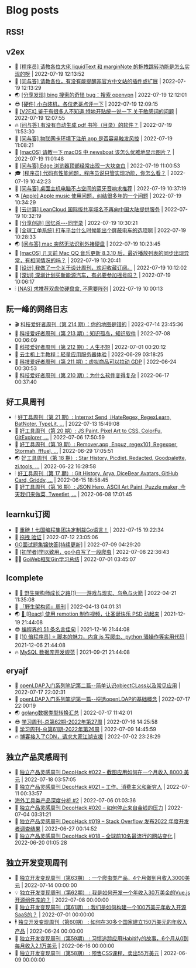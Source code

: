 # Blog posts
## RSS!



## v2ex

<!-- v2ex:START  -->
- 🫶 [[程序员] 请教各位大佬 liquidText 和 marginNote 的拖拽跳转功能是怎么实现的呀](https://www.v2ex.com/t/867356#reply0) | 2022-07-19 12:13:52 
- 🧰 [[问与答] 请教各位，有没有能提醒非官方中文站的插件或扩展](https://www.v2ex.com/t/867355#reply0) | 2022-07-19 12:13:29 
- 🌏 [[分享发现] bing 搜索的奇怪 bug：搜索 openvpn](https://www.v2ex.com/t/867354#reply0) | 2022-07-19 12:12:01 
- 😎 [[硬件] 小白装机，各位老哥点评一下](https://www.v2ex.com/t/867353#reply0) | 2022-07-19 12:09:15 
- 💂 [[V2EX] 鉴于有很多人不知道 特地开贴统一说一下 关于敏感词的问题](https://www.v2ex.com/t/867352#reply0) | 2022-07-19 12:07:55 
- 🔥 [[问与答] 有没有自动生成 pdf 书签（目录）的软件？](https://www.v2ex.com/t/867349#reply0) | 2022-07-19 11:53:30 
- 🦅 [[问与答] 物联网卡环境下注册 app 是否容易触发风控](https://www.v2ex.com/t/867347#reply1) | 2022-07-19 11:08:21 
- 🙉 [[macOS] 请教一下 macOS 中 newsboat 该怎么优雅地显示图片？](https://www.v2ex.com/t/867346#reply0) | 2022-07-19 11:01:48 
- 💫 [[问与答] Edge 浏览器顶部经常出现一大块空白](https://www.v2ex.com/t/867345#reply4) | 2022-07-19 11:00:53 
- 🎓 [[程序员] 代码有性能问题，程序员说只管实现功能，你怎么看？](https://www.v2ex.com/t/867344#reply11) | 2022-07-19 10:42:23 
- 🗽 [[问与答] 桌面主机电脑不占空间的蓝牙音响求推荐](https://www.v2ex.com/t/867343#reply2) | 2022-07-19 10:37:19 
- ⚗️ [[Apple] Apple music 使用问题，纠结很多年的一个问题](https://www.v2ex.com/t/867342#reply2) | 2022-07-19 10:34:29 
- 🦍 [[云计算] LeanCloud 国际版共享域名不再向中国大陆提供服务](https://www.v2ex.com/t/867341#reply0) | 2022-07-19 10:32:19 
- 🤩 [[分享创造] 回忆杀---同学录](https://www.v2ex.com/t/867340#reply3) | 2022-07-19 10:30:21 
- 🙉 [[全球工单系统] 打车平台什么时候能出个屏蔽电车的选项啊](https://www.v2ex.com/t/867339#reply21) | 2022-07-19 10:28:33 
- 🌏 [[问与答] mac 突然无法识别外接硬盘](https://www.v2ex.com/t/867336#reply0) | 2022-07-19 10:23:45 
- 🐘 [[macOS] 几天前 Mac QQ 音乐更新 8.3.10 后，最近播放列表的同步出现异常，有相同情况的吗？](https://www.v2ex.com/t/867335#reply0) | 2022-07-19 10:20:41 
- 🧰 [[设计] 我做了一个关于设计周刊，欢迎收藏订阅。](https://www.v2ex.com/t/867334#reply0) | 2022-07-19 10:12:02 
- 💃 [[深圳] 深圳计划买新能源汽车，有必要参加摇号吗？](https://www.v2ex.com/t/867333#reply9) | 2022-07-19 10:06:17 
- 🕯 [[NAS] 求推荐双盘位硬盘盒, 不需要阵列](https://www.v2ex.com/t/867332#reply0) | 2022-07-19 10:00:13 <!-- v2ex:END -->

## 阮一峰的网络日志

<!-- ruanyf:START -->
- 🎬 [科技爱好者周刊（第 214 期）：你的地图是错的](http://www.ruanyifeng.com/blog/2022/07/weekly-issue-214.html) | 2022-07-14 23:45:36 
- 💄 [科技爱好者周刊（第 213 期）：知识孤岛，知识软件](http://www.ruanyifeng.com/blog/2022/07/weekly-issue-213.html) | 2022-07-08 00:06:09 
- 🐎 [科技爱好者周刊（第 212 期）：人生不短](http://www.ruanyifeng.com/blog/2022/07/weekly-issue-212.html) | 2022-07-01 00:20:12 
- 🤔 [云主机上手教程：轻量应用服务器体验](http://www.ruanyifeng.com/blog/2022/06/cloud-server-getting-started-tutorial.html) | 2022-06-29 03:18:25 
- 🧠 [科技爱好者周刊（第 211 期）：虚拟商品可以拉动 GDP](http://www.ruanyifeng.com/blog/2022/06/weekly-issue-211.html) | 2022-06-24 00:30:53 
- 🎃 [科技爱好者周刊（第 210 期）：为什么软件变得复杂](http://www.ruanyifeng.com/blog/2022/06/weekly-issue-210.html) | 2022-06-17 00:37:40 <!-- ruanyf:END -->

## 好工具周刊

<!-- bestxtools:START -->
- 🕯 [好工具周刊（第 21 期）: Internxt Send, iHateRegex, RegexLearn, BatNoter, TypeLit, ...](https://discuss-cn.bestxtools.com/d/58/1) | 2022-07-13 15:49:08 
- 🦩 [好工具周刊（第 20 期）: JS Paint, Pixel Art to CSS, ColorFu, GitExplorer, ...](https://discuss-cn.bestxtools.com/d/57/1) | 2022-07-06 17:50:59 
- 🦄 [好工具周刊（第 19 期）: Remover.app, Enpuz, regex101, Regexper, Stormah, fffuel, ...](https://discuss-cn.bestxtools.com/d/56/1) | 2022-06-29 17:05:51 
- 🌏 [好工具周刊（第 18 期）: Star History, Picdiet, Redacted, Goodpalette, zi.tools, ...](https://discuss-cn.bestxtools.com/d/47/1) | 2022-06-22 16:28:58 
- 🕯 [好工具周刊（第 17 期）: Git History, Arya, DiceBear Avatars, GitHub Card, Griddy, ...](https://discuss-cn.bestxtools.com/d/43/1) | 2022-06-15 18:58:45 
- 📝 [好工具周刊（第 16 期）: JSON Hero, ASCII Art Paint, Puzzle maker, 今天我们来做菜, Tweetlet, ...](https://discuss-cn.bestxtools.com/d/42/1) | 2022-06-08 17:01:45 <!-- bestxtools:END -->


## learnku订阅

<!-- learnku:START -->
- 🦅 [重磅！七国编程集团决定制裁Go语言！](https://learnku.com/articles/69766) | 2022-07-15 19:22:34 
- 🦅 [拖拽 验证](https://learnku.com/articles/69652) | 2022-07-12 23:05:06 
-  [GO面试题集锦快答[持续更新]](https://learnku.com/articles/69250) | 2022-07-09 04:29:20 
- 🌈 [[初学者]学以致用，go小白写了一段爬虫](https://learnku.com/go/t/69522) | 2022-07-08 22:36:43 
- 🧑‍🏫 [GoWeb框架Gin学习总结](https://learnku.com/articles/69259) | 2022-07-01 03:45:07 <!-- learnku:END -->



## lcomplete

<!-- lcomplete:START -->
- 🫶 [🐒 野生架构师成长之路&lpar;1&rpar;——游戏与现实、乌龟与火箭](http://codelc.com/post/growup/s01/) | 2022-04-21 11:35:08 
- 🧰 [「野生架构师」周刊](http://codelc.com/post/essay/%E9%87%8E%E7%94%9F%E6%9E%B6%E6%9E%84%E5%B8%88%E5%91%A8%E5%88%8A%E4%BB%8B%E7%BB%8D/) | 2022-04-13 04:01:31 
- 🌏 [🎄 [React] 使用 remotion 制作视频，让圣诞快乐 PSD 动起来](http://codelc.com/post/dev/js/remotion/) | 2021-12-19 21:44:08 
- 😎 [编程界的 51 条名言佳句](http://codelc.com/post/dev/thinking/quotes/) | 2021-12-16 21:44:08 
- 💂 [[10 倍程序员] ⭐ 脚本的魅力，内含 js 写爬虫、python 骚操作等实用代码](http://codelc.com/post/dev/10x/script/) | 2021-12-06 21:44:08 
- 🔥 [MySQL 数据库开发规范](http://codelc.com/post/dev/db/mysql_standard/) | 2021-09-21 21:44:08 <!-- lcomplete:END -->

## eryajf

<!-- eryajf:START -->
- 🫶 [openLDAP入门系列笔记第二篇--简单认识objectCLass以及常见应用](https://wiki.eryajf.net/pages/ea10fa/) | 2022-07-17 22:02:31 
- 🧰 [openLDAP入门系列笔记第一篇--捋透openLDAP的基础概念](https://wiki.eryajf.net/pages/aa0651/) | 2022-07-17 22:00:19 
- 🌏 [golang数据类型转换汇总](https://wiki.eryajf.net/pages/33a476/) | 2022-07-17 11:42:01 
- 😎 [学习周刊-总第62期-2022年第27周](https://wiki.eryajf.net/pages/4a06ab/) | 2022-07-16 14:25:58 
- 💂 [学习周刊-总第61期-2022年第26周](https://wiki.eryajf.net/pages/703307/) | 2022-07-09 14:45:59 
- 🔥 [博客接入了CDN，请求大家江湖支援](https://wiki.eryajf.net/pages/5f559d/) | 2022-07-02 23:28:29 <!-- eryajf:END -->



## 独立产品灵感周刊

<!-- DecoHack:START -->
- 🦣 [独立产品灵感周刊 DecoHack #022 – 截图应用如何在一个月收入 8000 美元](https://www.decohack.com/Post/774) | 2022-07-18 03:57:05 
- 🤡 [独立产品灵感周刊 DecoHack #021 – 工作、消费主义和新穷人](https://www.decohack.com/Post/753) | 2022-07-11 00:33:57 
-  [海外工具类产品深度分析 #2](https://www.decohack.com/Post/746) | 2022-07-06 01:03:36 
- 🐲 [独立产品灵感周刊 DecoHack #020 – 如何停止来自金钱的压力](https://www.decohack.com/Post/728) | 2022-07-04 03:31:21 
- 🦅 [独立产品灵感周刊 DecoHack #019 – Stack Overflow 发布2022 年度开发者调查结果](https://www.decohack.com/Post/699) | 2022-06-27 00:14:52 
- 🧰 [独立产品灵感周刊 DecoHack #018 – 全球前10名最流行的网站变化](https://www.decohack.com/Post/680) | 2022-06-20 01:05:28 <!-- DecoHack:END -->

## 独立开发变现周刊

<!-- easyindie:START -->
- 💂 [独立开发变现周刊（第63期） : 一个爬虫类产品，4个月做到月收入3000美元](https://www.ezindie.com/weekly/issue-63) | 2022-07-14 00:00:00 
- 💡 [独立开发变现周刊（第62期） : 我是如何开发一个年收入30万美金的Vue.js开源组件库的？](https://www.ezindie.com/weekly/issue-62) | 2022-07-08 00:00:00 
- 🌋 [独立开发变现周刊（第61期） : 我们是如何构建一个100万美元年收入开源SaaS的？](https://www.ezindie.com/weekly/issue-61) | 2022-07-01 00:00:00 
- 🕴 [独立开发变现周刊（第60期） : 如何在30多个国家建立150万美元的年收入产品](https://www.ezindie.com/weekly/issue-60) | 2022-06-24 00:00:00 
- 🎊 [独立开发变现周刊（第59期） : 习惯追踪应用Habitify的故事，6个月从0到每月收入2.1万美元](https://www.ezindie.com/weekly/issue-59) | 2022-06-16 00:00:00 
- 🤔 [独立开发变现周刊（第58期） : 预售CSS课程，卖出55万美元](https://www.ezindie.com/weekly/issue-58) | 2022-06-09 00:00:00 <!-- easyindie:END -->



